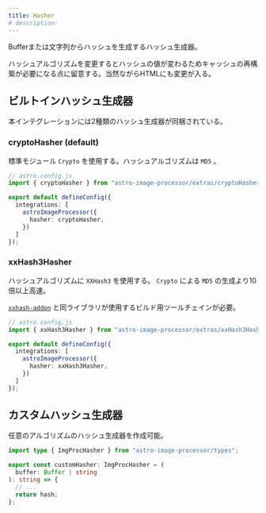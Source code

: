 ```yaml
---
title: Hasher
# description:
---
```


Bufferまたは文字列からハッシュを生成するハッシュ生成器。

ハッシュアルゴリズムを変更するとハッシュの値が変わるためキャッシュの再構築が必要になる点に留意する。当然ながらHTMLにも変更が入る。

## ビルトインハッシュ生成器

本インテグレーションには2種類のハッシュ生成器が同梱されている。

### cryptoHasher (default)

標準モジュール `Crypto` を使用する。ハッシュアルゴリズムは `MD5` 。

```ts ins={2, 7}
// astro.config.js
import { cryptoHasher } from "astro-image-processor/extras/cryptoHasher.js";

export default defineConfig({
  integrations: [
    astroImageProcessor({
      hasher: cryptoHasher,
    })
  ]
});
```

### xxHash3Hasher

ハッシュアルゴリズムに `XXHash3` を使用する。 `Crypto` による `MD5` の生成より10倍以上高速。

[`xxhash-addon`](https://www.npmjs.com/package/xxhash-addon) と同ライブラリが使用するビルド用ツールチェインが必要。

```ts ins={2, 7}
// astro.config.js
import { xxHash3Hasher } from "astro-image-processor/extras/xxHash3Hasher.js";

export default defineConfig({
  integrations: [
    astroImageProcessor({
      hasher: xxHash3Hasher,
    })
  ]
});
```

## カスタムハッシュ生成器

任意のアルゴリズムのハッシュ生成器を作成可能。

```ts
import type { ImgProcHasher } from "astro-image-processor/types";

export const customHasher: ImgProcHasher = (
  buffer: Buffer | string
): string => {
  // ...
  return hash;
};
```

